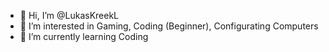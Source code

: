 - 👋 Hi, I’m @LukasKreekL
- 👀 I’m interested in Gaming, Coding (Beginner), Configurating Computers
- 🌱 I’m currently learning Coding

<!---
LukasKreekL/LukasKreekL is a ✨ special ✨ repository because its `README.md` (this file) appears on your GitHub profile.
You can click the Preview link to take a look at your changes.
--->

